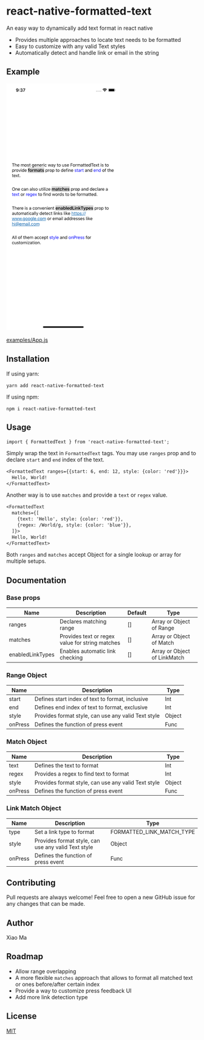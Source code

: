# react-native-formatted-text

An easy way to dynamically add text format in react native

* Provides multiple approaches to locate text needs to be formatted
* Easy to customize with any valid Text styles
* Automatically detect and handle link or email in the string 

## Example
![](assets/example.png) 

[examples/App.js](examples/App.js)

## Installation
If using yarn:

```
yarn add react-native-formatted-text
```

If using npm:

```
npm i react-native-formatted-text
```

## Usage
```
import { FormattedText } from 'react-native-formatted-text';
```

Simply wrap the text in `FormattedText` tags. You may use `ranges` prop and to declare `start` and `end` index of the text.

```
<FormattedText ranges={{start: 6, end: 12, style: {color: 'red'}}}>
  Hello, World!
</FormattedText>
```

Another way is to use `matches` and provide a `text` or `regex` value.

```
<FormattedText
  matches={[
    {text: 'Hello', style: {color: 'red'}},
    {regex: /World/g, style: {color: 'blue'}},
  ]}>
  Hello, World!
</FormattedText>
```

Both `ranges` and `matches` accept Object for a single lookup or array for multiple setups.

## Documentation

### Base props

| Name             | Description                                     | Default      | Type            |
| ---------------- | ----------------------------------------------- | ------------ | --------------- |
| ranges           | Declares matching range                         | []           | Array or Object of Range |
| matches          | Provides text or regex value for string matches | []           | Array or Object of Match |
| enabledLinkTypes | Enables automatic link checking                 | []           | Array or Object of LinkMatch |

### Range Object
| Name        | Description                                         |  Type        |  
| ----------- | --------------------------------------------------- | ------------ |
| start       | Defines start index of text to format, inclusive    | Int          |
| end         | Defines end index of text to format, exclusive      | Int          |
| style       | Provides format style, can use any valid Text style | Object       |
| onPress     | Defines the function of press event                 | Func         |

### Match Object
| Name        | Description                                         |  Type        |  
| ----------- | --------------------------------------------------- | ------------ |
| text        | Defines the text to format                          | Int          |
| regex       | Provides a regex to find text to format             | Int          |
| style       | Provides format style, can use any valid Text style | Object       |
| onPress     | Defines the function of press event                 | Func         |

### Link Match Object
| Name        | Description                                         |  Type                     |  
| ----------- | --------------------------------------------------- | ------------------------- |
| type        | Set a link type to format                           | FORMATTED_LINK_MATCH_TYPE |
| style       | Provides format style, can use any valid Text style | Object                    |
| onPress     | Defines the function of press event                 | Func                      |

## Contributing

Pull requests are always welcome! Feel free to open a new GitHub issue for any changes that can be made.

## Author

Xiao Ma

## Roadmap
- Allow range overlapping
- A more flexible `matches` approach that allows to format all matched text or ones before/after certain index
- Provide a way to customize press feedback UI
- Add more link detection type

## License

[MIT](./LICENSE)
